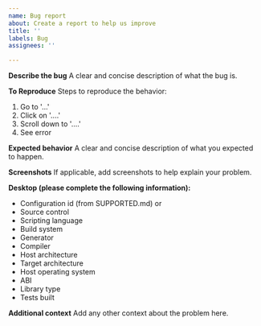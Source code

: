 ```yaml
---
name: Bug report
about: Create a report to help us improve
title: ''
labels: Bug
assignees: ''

---
```


**Describe the bug**
A clear and concise description of what the bug is.

**To Reproduce**
Steps to reproduce the behavior:
1. Go to '...'
2. Click on '....'
3. Scroll down to '....'
4. See error

**Expected behavior**
A clear and concise description of what you expected to happen.

**Screenshots**
If applicable, add screenshots to help explain your problem.

**Desktop (please complete the following information):**
* Configuration id (from SUPPORTED.md) or
* Source control
* Scripting language
* Build system
* Generator
* Compiler
* Host architecture
* Target architecture
* Host operating system
* ABI
* Library type
* Tests built

**Additional context**
Add any other context about the problem here.
